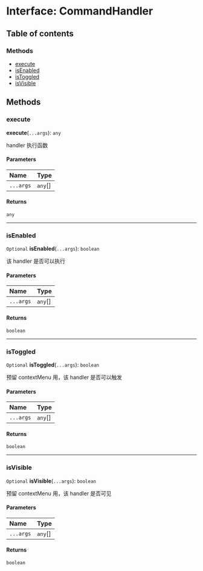 # Interface: CommandHandler

## Table of contents

### Methods

* [execute](/auto-docs/command/interfaces/CommandHandler.md#execute)
* [isEnabled](/auto-docs/command/interfaces/CommandHandler.md#isenabled)
* [isToggled](/auto-docs/command/interfaces/CommandHandler.md#istoggled)
* [isVisible](/auto-docs/command/interfaces/CommandHandler.md#isvisible)

## Methods

### execute

**execute**(`...args`): `any`

handler 执行函数

#### Parameters

| Name | Type |
| :------ | :------ |
| `...args` | `any`\[] |

#### Returns

`any`

***

### isEnabled

`Optional` **isEnabled**(`...args`): `boolean`

该 handler 是否可以执行

#### Parameters

| Name | Type |
| :------ | :------ |
| `...args` | `any`\[] |

#### Returns

`boolean`

***

### isToggled

`Optional` **isToggled**(`...args`): `boolean`

预留 contextMenu 用，该 handler 是否可以触发

#### Parameters

| Name | Type |
| :------ | :------ |
| `...args` | `any`\[] |

#### Returns

`boolean`

***

### isVisible

`Optional` **isVisible**(`...args`): `boolean`

预留 contextMenu 用，该 handler 是否可见

#### Parameters

| Name | Type |
| :------ | :------ |
| `...args` | `any`\[] |

#### Returns

`boolean`
